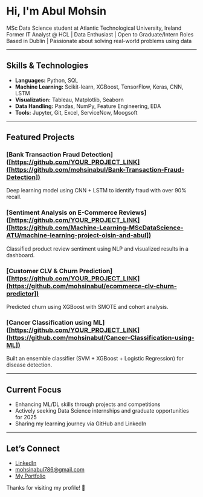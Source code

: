 #  Hi, I'm Abul Mohsin

 MSc Data Science student at Atlantic Technological University, Ireland  
 Former IT Analyst @ HCL | Data Enthusiast | Open to Graduate/Intern Roles  
 Based in Dublin | Passionate about solving real-world problems using data

---

##  Skills & Technologies

- **Languages:** Python, SQL  
- **Machine Learning:** Scikit-learn, XGBoost, TensorFlow, Keras, CNN, LSTM  
- **Visualization:** Tableau, Matplotlib, Seaborn  
- **Data Handling:** Pandas, NumPy, Feature Engineering, EDA
- **Tools:** Jupyter, Git, Excel, ServiceNow, Moogsoft  

---

##  Featured Projects

###  [Bank Transaction Fraud Detection]([https://github.com/YOUR_PROJECT_LINK]([https://github.com/mohsinabul/Bank-Transaction-Fraud-Detection])
Deep learning model using CNN + LSTM to identify fraud with over 90% recall.

###  [Sentiment Analysis on E-Commerce Reviews]([https://github.com/YOUR_PROJECT_LINK]([https://github.com/Machine-Learning-MScDataScience-ATU/machine-learning-project-oisin-and-abul])
Classified product review sentiment using NLP and visualized results in a dashboard.

###  [Customer CLV & Churn Prediction]([https://github.com/YOUR_PROJECT_LINK](https://github.com/mohsinabul/ecommerce-clv-churn-predictor])
Predicted churn using XGBoost with SMOTE and cohort analysis.

###  [Cancer Classification using ML]([https://github.com/YOUR_PROJECT_LINK](https://github.com/mohsinabul/Cancer-Classification-using-ML])
Built an ensemble classifier (SVM + XGBoost + Logistic Regression) for disease detection.

---

##  Current Focus

- Enhancing ML/DL skills through projects and competitions  
- Actively seeking Data Science internships and graduate opportunities for 2025  
- Sharing my learning journey via GitHub and LinkedIn

---

##  Let’s Connect

-  [LinkedIn](https://www.linkedin.com/in/abul-mohsin)
-  mohsinabul786@gmail.com  
-  [My Portfolio](https://github.com/mohsinabul)

Thanks for visiting my profile! 🌟
